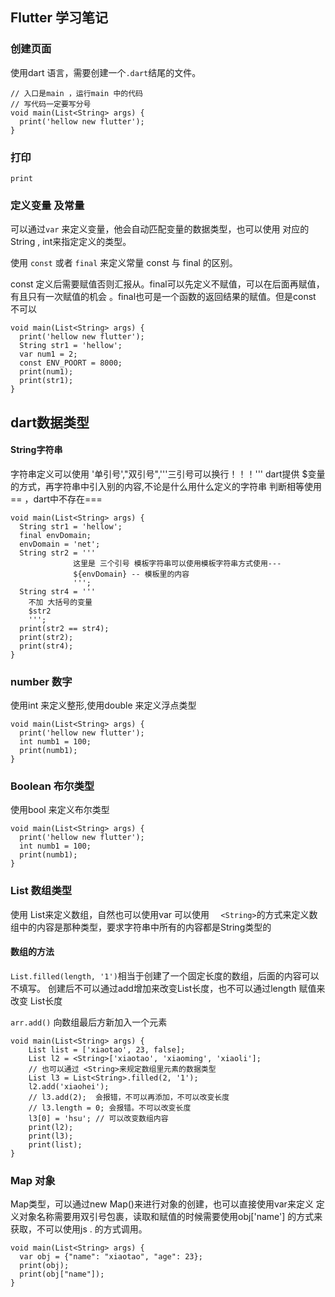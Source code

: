 ## Flutter 学习笔记

### 创建页面

使用dart 语言，需要创建一个`.dart`结尾的文件。

```
// 入口是main ，运行main 中的代码
// 写代码一定要写分号
void main(List<String> args) {
  print('hellow new flutter');
}

```

### 打印

`print`

### 定义变量 及常量
可以通过`var` 来定义变量，他会自动匹配变量的数据类型，也可以使用 对应的String , int来指定定义的类型。

使用 `const` 或者 `final` 来定义常量 
const 与 final 的区别。 

const 定义后需要赋值否则汇报从。final可以先定义不赋值，可以在后面再赋值，有且只有一次赋值的机会 。final也可是一个函数的返回结果的赋值。但是const 不可以
```
void main(List<String> args) {
  print('hellow new flutter');
  String str1 = 'hellow';
  var num1 = 2;
  const ENV_POORT = 8000;
  print(num1);
  print(str1);
}
```

## dart数据类型

#### String字符串
字符串定义可以使用 '单引号',"双引号",'''三引号可以换行！！！'''
dart提供 $变量 的方式，再字符串中引入别的内容,不论是什么用什么定义的字符串
判断相等使用 == ，dart中不存在===
```
void main(List<String> args) {
  String str1 = 'hellow';
  final envDomain;
  envDomain = 'net';
  String str2 = '''
              这里是 三个引号 模板字符串可以使用模板字符串方式使用---
              ${envDomain} -- 模板里的内容
              ''';
  String str4 = '''
    不加 大括号的变量 
    $str2
    ''';
  print(str2 == str4);
  print(str2);
  print(str4);
}

```

### number 数字
使用int 来定义整形,使用double 来定义浮点类型

```
void main(List<String> args) {
  print('hellow new flutter');
  int numb1 = 100;
  print(numb1);
}
```

### Boolean 布尔类型
使用bool 来定义布尔类型
```
void main(List<String> args) {
  print('hellow new flutter');
  int numb1 = 100;
  print(numb1);
}
```

### List 数组类型
使用 List来定义数组，自然也可以使用var
可以使用 `  <String>`的方式来定义数组中的内容是那种类型，要求字符串中所有的内容都是String类型的

#### 数组的方法
`List.filled(length, '1')`相当于创建了一个固定长度的数组，后面的内容可以不填写。 创建后不可以通过add增加来改变List长度，也不可以通过length 赋值来改变 List长度

`arr.add()` 向数组最后方新加入一个元素
```
void main(List<String> args) {
    List list = ['xiaotao', 23, false];
    List l2 = <String>['xiaotao', 'xiaoming', 'xiaoli'];
    // 也可以通过 <String>来规定数组里元素的数据类型
    List l3 = List<String>.filled(2, '1');
    l2.add('xiaohei');
    // l3.add(2);  会报错，不可以再添加，不可以改变长度
    // l3.length = 0; 会报错。不可以改变长度
    l3[0] = 'hsu'; // 可以改变数组内容
    print(l2);
    print(l3);
    print(list);
}
```

### Map 对象
Map类型，可以通过new Map()来进行对象的创建，也可以直接使用var来定义
定义对象名称需要用双引号包裹，读取和赋值的时候需要使用obj['name'] 的方式来获取，不可以使用js . 的方式调用。
```
void main(List<String> args) {
  var obj = {"name": "xiaotao", "age": 23};
  print(obj);
  print(obj["name"]);
}
```
